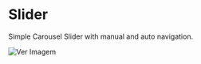 # Slider

Simple Carousel Slider with manual and auto navigation.

![Ver Imagem](https://i.imgur.com/NXGwZlKm.gif)
